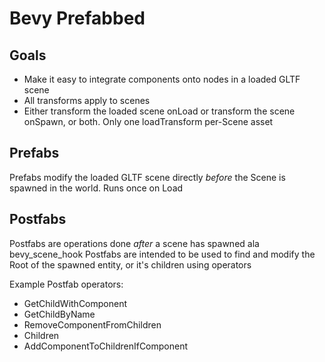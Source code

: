 # Bevy Prefabbed

## Goals

- Make it easy to integrate components onto nodes in a loaded GLTF scene
- All transforms apply to scenes
- Either transform the loaded scene onLoad or transform the scene onSpawn, or both. Only one loadTransform per-Scene asset

 ## Prefabs
 Prefabs modify the loaded GLTF scene directly _before_ the Scene is spawned in the world. Runs once on Load
 
 ## Postfabs
 Postfabs are operations done _after_ a scene has spawned ala bevy_scene_hook
 Postfabs are intended to be used to find and modify the Root of the spawned entity, or it's children
 using operators
 
 Example Postfab operators:
 
 - GetChildWithComponent
 - GetChildByName
 - RemoveComponentFromChildren
 - Children
 - AddComponentToChildrenIfComponent